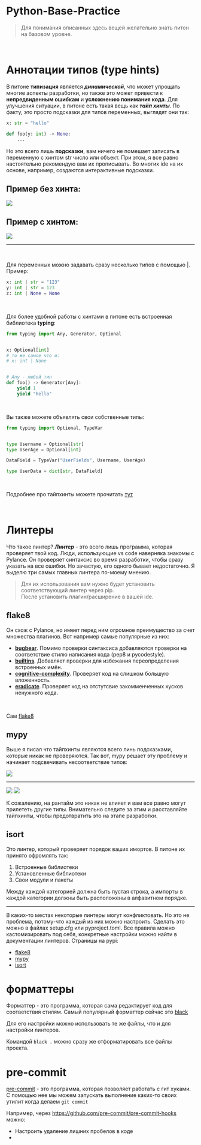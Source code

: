 # Python-Base-Practice

> Для понимания описанных здесь вещей желательно знать питон на базовом уровне.

<br>

# Аннотации типов (type hints)

В питоне **типизация** является ***динамической***, что может упрощать многие аспекты разработки, но также это может привести к **непредвиденным ошибкам** и **усложнению понимания кода**. Для улучшения ситуации, в питоне есть такая вещь как ***тайп хинты***. По факту, это просто подсказки для типов переменных, выглядят они так:

```python
x: str = "hello"

def foo(y: int) -> None:
    ...
```

Но это всего лишь **подсказки**, вам ничего не помешает записать в переменную с хинтом str число или объект. При этом, я все равно настоятельно рекомендую вам их прописывать. Во многих ide на их основе, например, создаются интерактивные подсказки.

## Пример без хинта:
<image src="images/1.png">

## Пример с хинтом:
<image src="images/2.png">

***

<br>

Для переменных можно задавать сразу несколько типов с помощью |. Пример:

```python
x: int | str = "123"
y: int | str = 123
z: int | None = None
```

<br>

Для более удобной работы с хинтами в питоне есть встроенная библиотека **typing**:

```python
from typing import Any, Generator, Optional


x: Optional[int]
# то же самое что и:
# x: int | None


# Any - любой тип
def foo() -> Generator[Any]:
    yield 1
    yield "hello"
```

<br>

Вы также можете объявлять свои собственные типы:

```python
from typing import Optional, TypeVar


type Username = Optional[str]
type UserAge = Optional[int]

DataField = TypeVar("UserFields", Username, UserAge)

type UserData = dict[str, DataField]
```

<br>

Подробнее про тайпхинты можете прочитать [тут](https://habr.com/ru/companies/lamoda/articles/432656/)

<br>

# Линтеры

Что такое линтер? ***Линтер*** - это всего лишь программа, которая проверяет твой код. Люди, использующие vs code наверняка знакомы с Pylance. Он проверяет синтаксис во время разработки, чтобы сразу указать на все ошибки. Но зачастую, его одного бывает недостаточно. Я выделю три самых главных линтера по-моему мнению.

> Для их использования вам нужно будет установить соответствующий линтер через pip. <br>
> После установить плагин/расширение в вашей ide.

## flake8
Он схож с Pylance, но имеет перед ним огромное преимущество за счет множества плагинов. Вот например самые популярные из них:

- [**bugbear**](https://pypi.org/project/flake8-bugbear/). Помимо проверки синтаксиса добавляются проверки на соответствие стилю написания кода (pep8 и pycodestyle).
- [**builtins**](https://pypi.org/project/flake8-builtins/). Добавляет проверки для избежания переопределения встроенных имён.
- [**cognitive-complexity**](https://pypi.org/project/flake8-cognitive-complexity/). Проверяет код на слишком большую вложенность.
- [**eradicate**](https://pypi.org/project/flake8-eradicate/). Проверяет код на отстутсвие закомменченных кусков ненужного кода.

<br>

Сам [flake8](https://pypi.org/project/flake8/)

## mypy
Выше я писал что тайпхинты являются всего линь подсказками, которые никак не проверяются. Так вот, mypy решает эту проблему и начинает подсвечивать несоответствие типов:

<image src="images/3.png">

---

<image src="images/5.png">
<image src="images/4.png">

<br>

К сожалению, на рантайм это никак не влияет и вам все равно могут прилететь другие типы. Внимательно следите за этим и расставляйте тайпхинты, чтобы предотвратить это на этапе разработки.

## isort
Это линтер, который проверяет порядок ваших имортов. В питоне их принято офромлять так:

1. Встроенные библиотеки
2. Установленные библиотеки
3. Свои модули и пакеты

Между каждой категорией должна быть пустая строка, а импорты в каждой категории должны быть расположены в алфавитном порядке.

---

В каких-то местах некоторые линтеры могут конфликтовать. Но это не проблема, потому-что каждый из них можно настроить. Сделать это можно в файлах setup.cfg или pyproject.toml. Все правила можно кастомизировать под себя, конкретные настройки можно найти в документации линтеров. Страницы на pypi:

* [flake8](https://pypi.org/project/flake8/)
* [mypy](https://pypi.org/project/mypy/)
* [isort](https://pypi.org/project/isort/)

</b>

# форматтеры
Форматтер - это программа, которая сама редактирует код для соответствия стилям. Самый популярный форматтер сейчас это [black](https://pypi.org/project/black/)

Для его настройки можно использовать те же файлы, что и для настройки линтеров.

Командой `black .` можно сразу же отформатировать все файлы проекта.

# pre-commit

[pre-commit](https://pypi.org/project/pre-commit/) - это программа, которая позволяет работать с гит хуками. С помощью нее мы можем запускать выполнение каких-то своих утилит когда делаем `git commit`

Например, через https://github.com/pre-commit/pre-commit-hooks можно:
* Настроить удаление лишних пробелов в коде
* 
